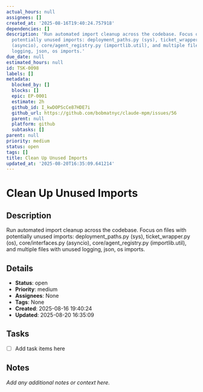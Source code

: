 ```yaml
---
actual_hours: null
assignees: []
created_at: '2025-08-16T19:40:24.757918'
dependencies: []
description: 'Run automated import cleanup across the codebase. Focus on files with
  potentially unused imports: deployment_paths.py (sys), ticket_wrapper.py (os), core/interfaces.py
  (asyncio), core/agent_registry.py (importlib.util), and multiple files with unused
  logging, json, os imports.'
due_date: null
estimated_hours: null
id: TSK-0098
labels: []
metadata:
  blocked_by: []
  blocks: []
  epic: EP-0001
  estimate: 2h
  github_id: I_kwDOPScCe87HDE7i
  github_url: https://github.com/bobmatnyc/claude-mpm/issues/56
  parent: null
  platform: github
  subtasks: []
parent: null
priority: medium
status: open
tags: []
title: Clean Up Unused Imports
updated_at: '2025-08-20T16:35:09.641214'
---
```


# Clean Up Unused Imports

## Description
Run automated import cleanup across the codebase. Focus on files with potentially unused imports: deployment_paths.py (sys), ticket_wrapper.py (os), core/interfaces.py (asyncio), core/agent_registry.py (importlib.util), and multiple files with unused logging, json, os imports.

## Details
- **Status**: open
- **Priority**: medium
- **Assignees**: None
- **Tags**: None
- **Created**: 2025-08-16 19:40:24
- **Updated**: 2025-08-20 16:35:09

## Tasks
- [ ] Add task items here

## Notes
_Add any additional notes or context here._
